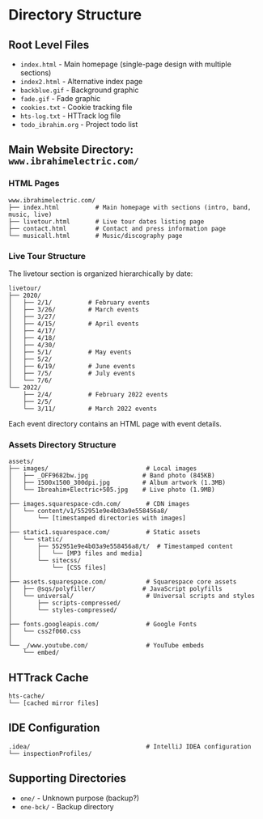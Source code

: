 # Directory Structure

## Root Level Files
- `index.html` - Main homepage (single-page design with multiple sections)
- `index2.html` - Alternative index page
- `backblue.gif` - Background graphic
- `fade.gif` - Fade graphic
- `cookies.txt` - Cookie tracking file
- `hts-log.txt` - HTTrack log file
- `todo_ibrahim.org` - Project todo list

## Main Website Directory: `www.ibrahimelectric.com/`

### HTML Pages
```
www.ibrahimelectric.com/
├── index.html          # Main homepage with sections (intro, band, music, live)
├── livetour.html       # Live tour dates listing page
├── contact.html        # Contact and press information page
└── musicall.html       # Music/discography page
```

### Live Tour Structure
The livetour section is organized hierarchically by date:
```
livetour/
├── 2020/
│   ├── 2/1/          # February events
│   ├── 3/26/         # March events
│   ├── 3/27/
│   ├── 4/15/         # April events
│   ├── 4/17/
│   ├── 4/18/
│   ├── 4/30/
│   ├── 5/1/          # May events
│   ├── 5/2/
│   ├── 6/19/         # June events
│   ├── 7/5/          # July events
│   └── 7/6/
└── 2022/
    ├── 2/4/          # February 2022 events
    ├── 2/5/
    └── 3/11/         # March 2022 events
```

Each event directory contains an HTML page with event details.

### Assets Directory Structure
```
assets/
├── images/                           # Local images
│   ├── _OFF9682bw.jpg               # Band photo (845KB)
│   ├── 1500x1500_300dpi.jpg         # Album artwork (1.3MB)
│   └── Ibreahim+Electric+505.jpg    # Live photo (1.9MB)
│
├── images.squarespace-cdn.com/       # CDN images
│   └── content/v1/552951e9e4b03a9e558456a8/
│       └── [timestamped directories with images]
│
├── static1.squarespace.com/          # Static assets
│   └── static/
│       ├── 552951e9e4b03a9e558456a8/t/  # Timestamped content
│       │   └── [MP3 files and media]
│       └── sitecss/
│           └── [CSS files]
│
├── assets.squarespace.com/           # Squarespace core assets
│   ├── @sqs/polyfiller/             # JavaScript polyfills
│   └── universal/                    # Universal scripts and styles
│       ├── scripts-compressed/
│       └── styles-compressed/
│
├── fonts.googleapis.com/             # Google Fonts
│   └── css2f060.css
│
└── _/www.youtube.com/                # YouTube embeds
    └── embed/
```

## HTTrack Cache
```
hts-cache/
└── [cached mirror files]
```

## IDE Configuration
```
.idea/                                # IntelliJ IDEA configuration
└── inspectionProfiles/
```

## Supporting Directories
- `one/` - Unknown purpose (backup?)
- `one-bck/` - Backup directory
